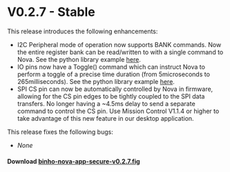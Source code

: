 # V0.2.7 - Stable

This release introduces the following enhancements:

* I2C Peripheral mode of operation now supports BANK commands. Now the entire register bank can be read/written to with a single command to Nova. See the python library example [here](https://github.com/binhollc/binho-python-package/blob/main/binho/examples/11\_i2c\_peripheral\_demo.py#L160).
* IO pins now have a Toggle() command which can instruct Nova to perform a toggle of a precise time duration (from 5microseconds to 265milliseconds). See the python library example [here](https://github.com/binhollc/binho-python-package/blob/main/binho/examples/30\_digitalio\_toggle\_demo.py).
* SPI CS pin can now be automatically controlled by Nova in firmware, allowing for the CS pin edges to be tightly coupled to the SPI data transfers. No longer having a \~4.5ms delay to send a separate command to control the CS pin. Use Mission Control V1.1.4 or higher to take advantage of this new feature in our desktop application.

This release fixes the following bugs:

* _None_

#### Download [binho-nova-app-secure-v0.2.7.fig](https://cdn.binho.io/fw/nova/0.2.7/binho-nova-app-secure-v0.2.7.fig)
